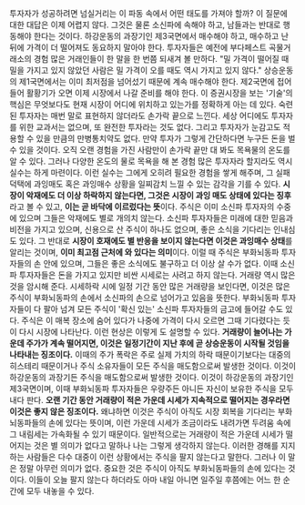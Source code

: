 투자자가 성공하려면 넘실거리는 이 파동 속에서 어떤 태도를 가져야 할까? 이 질문에 대한 대답은 이제 어렵지 않다. 그것은 물론 소신파에 속해야 하고, 남들과는 반대로 행동해야 한다는 것이다.
하강운동의 과장기인 제3국면에서 매수해야 하고, 매수하고 난 뒤에 가격이 더 떨어져도 동요하지 말아야 한다. 투자자들은 예전에 부다페스트 곡물거래소의 경험 많은 거래인들이 한 말을 한 번쯤 되새겨 볼 만하다.
"밀 가격이 떨어질 때 밀을 가지고 있지 않았던 사람은 밀 가격이 오를 때도 역시 가지고 있지 않다."
상승운동의 제1국면에서는 이미 최저점을 넘어섰기 때문에 계속 매수해야 한다. 제2국면에 접어들어 활황기가 오면 이제 시장에서 나갈 준비를 해야 한다.
이 증권시장을 보는 '기술'의 핵심은 무엇보다도 현재 시장이 어디에 위치하고 있는가를 정확하게 아는 데 있다. 숙련된 투자자는 매번 말로 표현하지 않더라도 손가락 끝으로 느낀다. 세상 어디에도 투자자를 위한 교과서는 없으며, 또 완전한 투자라는 것도 없다. 그리고 투자자가 눈감고도 적용할 수 있을 만큼의 만병통치약도 없다. 만약 투자가 그렇게 간단하다면 누구든 돈을 벌 수 있을 것이다. 오직 오랜 경험을 가진 사람만이 손가락 끝만 대 봐도 목욕물의 온도를 알 수 있다. 그러나 다양한 온도의 물로 목욕을 해 본 경험 많은 투자자라 할지라도 역시 실수는 하게 마련이다. 이런 실수는 그에게 오히려 필요한 경험을 쌓게 해주며, 그 실패 덕택에 과잉매도 혹은 과잉매수 상황을 일찌감치 느낄 수 있는 감각을 기를 수 있다.
**시장이 악재에도 더 이상 하락하지 않는다면, 그것은 시장이 과잉 매도 상태에 있다는 징후**라고 볼 수 있고, **이는 곧 바닥에 이르렀다는 뜻**이다. 주식은 이미 소신파 투자자의 수중에 있으며 그들은 악재에도 별로 개의치 않는다. 소신파 투자자들은 미래에 대한 믿음과 비전을 가지고 있으며, 신용으로 산 주식이 하나도 없으며, 좋은 소식을 기다리는 인내심도 있다. 그 반대로 **시장이 호재에도 별 반응을 보이지 않는다면 이것은 과잉매수 상태**를 알리는 것이며, **이미 최고점 근처에 와 있다는 의미**이다. 이럴 때 주식은 부화뇌동파 투자자들의 손 안에 있으며, 그들은 좋은 소식에도 불구하고 더 이상 살 수가 없다. 이때 소신파 투자자들은 돈을 가지고 있지만 비싼 시세로는 사려고 하지 않는다.
거래량 역시 많은 것을 암시해 준다. 시세하락 시에 일정 기간 동안 많은 거래량을 보인다면, 이것은 많은 주식이 부화뇌동파의 손에서 소신파의 손으로 넘어가고 있음을 뜻한다. 부화뇌동파 투자자들이 다 팔아 넘겨 모든 주식이 '확신 있는' 소신파 투자자들의 금고에 들어갈 수도 있다. 주식은 이 매복 장소에 숨어 있다가 나중에 가격이 다시 오르면 그때 기다렸다는 듯이 다시 시장에 나타난다. 이런 현상은 이렇게 도 설명할 수 있다. **거래량이 늘어나는 가운데 주가가 계속 떨어지면, 이것은 일정기간이 지난 후에 곧 상승운동이 시작될 것임을 나타내는 징조이다.** 이때의 주가 폭락은 주로 실제 가치의 하락 때문이기보다는 대중의 히스테리 때문이거나 주식 소유자들이 모든 주식을 매도함으로써 발생한 것이다. 이것이 하강운동의 과장기든 주식을 매도함으로써 발생한 것이다. 이것이 하강운동의 과장기인 제3국면이며, 이때 부화뇌동파 투자자들은 우량주든 아니든 자신이 보유한 주식을 모두 내다 판다.
**오랜 기간 동안 거래량이 적은 가운데 시세가 지속적으로 떨어지는 경우라면 이것은 좋지 않은 징조이다.** 왜냐하면 이것은 주식이 아직도 시장 회복을 기다리는 부화뇌동파들의 손에 있다는 뜻이며, 이런 가운데 시세가 조금이라도 내려가면 두려움 속에 그 내림세는 가속화될 수 있기 때문이다. 일반적으로는 거래량이 적은 가운데 시세가 떨어지는 것은 별 의미가 없다고 말하나 나는 그렇게 생각하지 않는다. 이러한 경해를 지지하는 사람들은 다수 대중이 이런 상황에서는 주식을 팔지 않는다고 말한다. 그러나 이 말은 정말 아무런 의미가 없다. 중요한 것은 주식이 아직도 부화뇌동파들의 손에 있다는 것이다. 이들이 오늘 팔지 않는다 하더라도 아마 내일 아니면 일주일 후쯤에는 어느 한 순간에 모두 내놓을 수 있다.